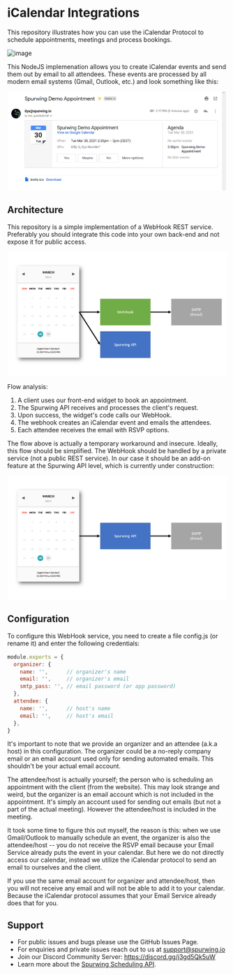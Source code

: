 # iCalendar Integrations
This repository illustrates how you can use the iCalendar Protocol to schedule appointments, meetings and process bookings.

![image](https://user-images.githubusercontent.com/9488406/119051800-ed8af400-b9c3-11eb-861c-2a4f6d161c94.png)

This NodeJS implemenation allows you to create iCalendar events and send them out by email to all attendees. These events are processed by all modern email systems (Gmail, Outlook, etc.) and look something like this:

![appointment scheduling with ical](assets/a.png)

## Architecture
This repository is a simple implementation of a WebHook REST service. Preferably you should integrate this code into your own back-end and not expose it for public access.

![appointment booking icalendar flow](assets/c.png)

Flow analysis:

1. A client uses our front-end widget to book an appointment.
2. The Spurwing API receives and processes the client's request.
3. Upon success, the widget's code calls our WebHook.
4. The webhook creates an iCalendar event and emails the attendees.
5. Each attendee receives the email with RSVP options.

The flow above is actually a temporary workaround and insecure. Ideally, this flow should be simplified. The WebHook should be handled by a private service (not a public REST service). In our case it should be an add-on feature at the Spurwing API level, which is currently under construction:

![appointment booking icalendar flow](assets/b.png)



## Configuration
To configure this WebHook service, you need to create a file config.js (or rename it) and enter the following credentials:

```js
module.exports = {
  organizer: {
    name: '',      // organizer's name
    email: '',     // organizer's email
    smtp_pass: '', // email password (or app password)
  },
  attendee: {
    name: '',      // host's name
    email: '',     // host's email
  },
}
```

It's important to note that we provide an organizer and an attendee (a.k.a host) in this configuration. The organizer could be a no-reply company email or an email account used only for sending automated emails. This shouldn't be your actual email account.

The attendee/host is actually yourself; the person who is scheduling an appointment with the client (from the website). This may look strange and weird, but the organizer is an email account which is not included in the appointment. It's simply an account used for sending out emails (but not a part of the actual meeting). However the attendee/host is included in the meeting.

It took some time to figure this out myself, the reason is this: when we use Gmail/Outlook to manually schedule an event, the organizer is also the attendee/host -- you do not receive the RSVP email because your Email Service already puts the event in your calendar. But here we do not directly access our calendar, instead we utilize the iCalendar protocol to send an email to ourselves and the client.

If you use the same email account for organizer and attendee/host, then you will not receive any email and will not be able to add it to your calendar. Because the iCalendar protocol assumes that your Email Service already does that for you.


## Support
- For public issues and bugs please use the GitHub Issues Page.
- For enquiries and private issues reach out to us at support@spurwing.io
- Join our Discord Community Server: https://discord.gg/j3gd5Qk5uW
- Learn more about the [Spurwing Scheduling API](https://github.com/Spurwingio/Appointment-Scheduling-API).
